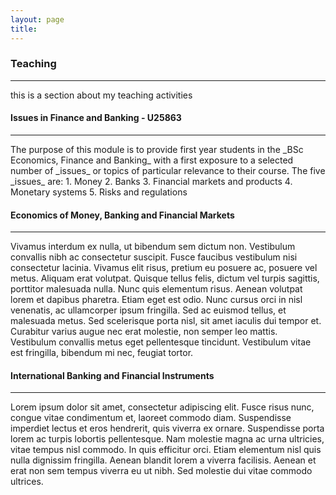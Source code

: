 ```yaml
---
layout: page
title:
---
```


<h3 id="teaching">Teaching</h3>
<hr />

this is a section about my teaching activities


<h4 id="issues_in">Issues in Finance and Banking - U25863</h4>
<hr />
The purpose of this module is to provide first year students in the _BSc Economics, Finance and Banking_ with a first exposure to a selected number of _issues_ or topics of particular relevance to their course. The five _issues_ are:
1. Money
2. Banks
3. Financial markets and products
4. Monetary systems
5. Risks and regulations 


<h4 id="embfm">Economics of Money, Banking and Financial Markets</h4>
<hr />
Vivamus interdum ex nulla, ut bibendum sem dictum non. Vestibulum convallis nibh ac consectetur suscipit. Fusce faucibus vestibulum nisi consectetur lacinia. Vivamus elit risus, pretium eu posuere ac, posuere vel metus. Aliquam erat volutpat. Quisque tellus felis, dictum vel turpis sagittis, porttitor malesuada nulla. Nunc quis elementum risus. Aenean volutpat lorem et dapibus pharetra. Etiam eget est odio. Nunc cursus orci in nisl venenatis, ac ullamcorper ipsum fringilla. Sed ac euismod tellus, et malesuada metus. Sed scelerisque porta nisl, sit amet iaculis dui tempor et. Curabitur varius augue nec erat molestie, non semper leo mattis. Vestibulum convallis metus eget pellentesque tincidunt. Vestibulum vitae est fringilla, bibendum mi nec, feugiat tortor.


<h4 id="IBFI">International Banking and Financial Instruments</h4>
<hr />
Lorem ipsum dolor sit amet, consectetur adipiscing elit. Fusce risus nunc, congue vitae condimentum et, laoreet commodo diam. Suspendisse imperdiet lectus et eros hendrerit, quis viverra ex ornare. Suspendisse porta lorem ac turpis lobortis pellentesque. Nam molestie magna ac urna ultricies, vitae tempus nisl commodo. In quis efficitur orci. Etiam elementum nisl quis nulla dignissim fringilla. Aenean blandit lorem a viverra facilisis. Aenean et erat non sem tempus viverra eu ut nibh. Sed molestie dui vitae commodo ultrices.
